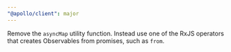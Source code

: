 ```yaml
---
"@apollo/client": major
---
```


Remove the `asyncMap` utility function. Instead use one of the RxJS operators that creates Observables from promises, such as `from`.
